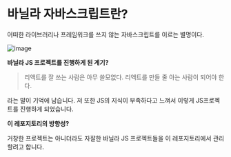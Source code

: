 # 바닐라 자바스크립트란?

어떠한 라이브러리나 프레임워크를 쓰지 않는 자바스크립트를 이르는 별명이다.

![image](https://res.cloudinary.com/practicaldev/image/fetch/s--WGXoQbsM--/c_imagga_scale,f_auto,fl_progressive,h_900,q_auto,w_1600/https://media.licdn.com/mpr/mpr/AAEAAQAAAAAAAAr8AAAAJGUxMTdlYzM4LWZmNmEtNGZiNi05Mjc0LTc1ODQ0MWZmYzU4Nw.png)

**바닐라 JS 프로젝트를 진행하게 된 계기?**

> 리액트를 잘 쓰는 사람은 아무 쓸모없다. 리액트를 만들 줄 아는 사람이 되어야 한다.

라는 말이 기억에 남습니다. 저 또한 JS의 지식이 부족하다고 느껴서 이렇게 JS프로젝트를 진행하게 되었습니다.

**이 레포지토리의 방향성?**

거창한 프로젝트는 아니더라도 자잘한 바닐라 JS 프로젝트들을 이 레포지토리에서 관리할려고 합니다.
